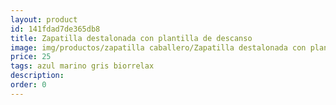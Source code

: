 ```yaml
---
layout: product
id: 141fdad7de365db8
title: Zapatilla destalonada con plantilla de descanso
image: img/productos/zapatilla caballero/Zapatilla destalonada con plantilla de descanso=25=azul marino gris biorrelax.webp
price: 25
tags: azul marino gris biorrelax
description: 
order: 0
---
```

